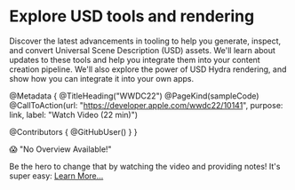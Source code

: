 # Explore USD tools and rendering

Discover the latest advancements in tooling to help you generate, inspect, and convert Universal Scene Description (USD) assets. We'll learn about updates to these tools and help you integrate them into your content creation pipeline. We'll also explore the power of USD Hydra rendering, and show how you can integrate it into your own apps.

@Metadata {
   @TitleHeading("WWDC22")
   @PageKind(sampleCode)
   @CallToAction(url: "https://developer.apple.com/wwdc22/10141", purpose: link, label: "Watch Video (22 min)")

   @Contributors {
      @GitHubUser(<replace this with your GitHub handle>)
   }
}

😱 "No Overview Available!"

Be the hero to change that by watching the video and providing notes! It's super easy:
 [Learn More…](https://wwdcnotes.com/documentation/wwdcnotes/contributing)
